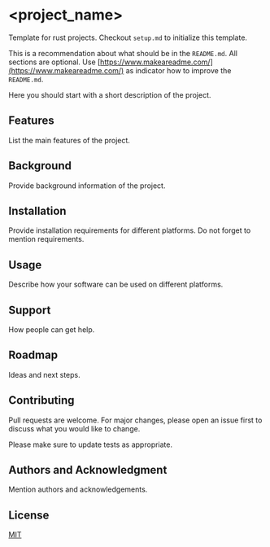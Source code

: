 # <project_name>

Template for rust projects. Checkout `setup.md` to initialize this template.

This is a recommendation about what should be in the `README.md`. All sections are optional. Use [https://www.makeareadme.com/](https://www.makeareadme.com/) as indicator how to improve the `README.md`.

Here you should start with a short description of the project.

## Features

List the main features of the project.

## Background

Provide background information of the project.

## Installation

Provide installation requirements for different platforms. Do not forget to mention requirements.

## Usage

Describe how your software can be used on different platforms.

## Support

How people can get help.

## Roadmap

Ideas and next steps.

## Contributing

Pull requests are welcome. For major changes, please open an issue first to discuss what you would like to change.

Please make sure to update tests as appropriate.

## Authors and Acknowledgment

Mention authors and acknowledgements.

## License

[MIT](https://choosealicense.com/licenses/mit/)
